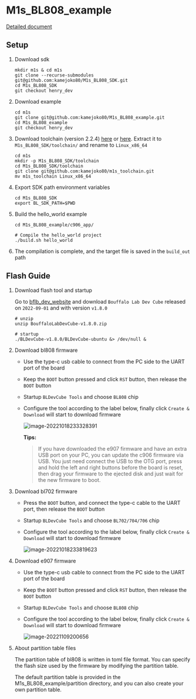 # M1s_BL808_example

[Detailed document](https://wiki.sipeed.com/hardware/en/maix/m1s/other/start.html#SDK-Compile)

## Setup

1. Download sdk

    ```shell
    mkdir m1s & cd m1s
    git clone --recurse-submodules git@github.com:kamejoko80/M1s_BL808_SDK.git
    cd M1s_BL808_SDK
    git checkout henry_dev
    ```

2. Download example

    ```shell
    cd m1s
    git clone git@github.com:kamejoko80/M1s_BL808_example.git
    cd M1s_BL808_example
    git checkout henry_dev
    ```

3. Download toolchain (version 2.2.4) [here](https://dl.sipeed.com/shareURL/others/toolchain) or [here](https://occ.t-head.cn/community/download?id=3996672928124047360). Extract it to `M1s_BL808_SDK/toolchain/` and rename to  `Linux_x86_64`

    ```shell
    cd m1s
    mkdir -p M1s_BL808_SDK/toolchain
    cd M1s_BL808_SDK/toolchain
    git clone git@github.com:kamejoko80/m1s_toolchain.git
    mv m1s_toolchain Linux_x86_64
    ```

4. Export SDK path environment variables


    ```shell
    cd M1s_BL808_SDK
    export BL_SDK_PATH=$PWD
    ```

5. Build the hello_world example

    ```shell
    cd M1s_BL808_example/c906_app/

    # Compile the hello_world project
    ./build.sh hello_world
    ```

5. The compilation is complete, and the target file is saved in the `build_out` path

##  Flash Guide

1. Download flash tool and startup

    Go to [bflb_dev_website](https://dev.bouffalolab.com/download) and download `Bouffalo Lab Dev Cube` released on `2022-09-01` and with version `v1.8.0`

    ```shell
    # unzip
    unzip BouffaloLabDevCube-v1.8.0.zip

    # startup
    ./BLDevCube-v1.8.0/BLDevCube-ubuntu &> /dev/null &
    ```

2. Download bl808 firmware

    - Use the type-c usb cable to connect from the PC side to the UART port of the board

    - Keep the `BOOT` button pressed and click `RST` button, then release the `BOOT` button

    - Startup `BLDevCube Tools` and choose `BL808` chip

    - Configure the tool according to the label below, finally click `Create & Download` will start to download firmware

        ![image-20221018233328391](assets/image-20221018233328391.png)

        **Tips:**

        > If you have downloaded the e907 firmware and have an extra USB port on your PC, you can update the c906 firmware via USB. You just need connect the USB to the OTG port, press and hold the left and right buttons before the board is reset, then drag your firmware to the ejected disk and just wait for the new firmware to boot.

3. Download bl702 firmware

    - Press the `BOOT` button, and connect the type-c cable to the UART port, then release the `BOOT` button

    - Startup `BLDevCube Tools` and choose `BL702/704/706` chip

    - Configure the tool according to the label below, finally click `Create & Download` will start to download firmware

        ![image-20221018233819623](assets/image-20221018233819623.png)

4. Download e907 firmware

    - Use the type-c usb cable to connect from the PC side to the UART port of the board

    - Keep the `BOOT` button pressed and click `RST` button, then release the `BOOT` button

    - Startup `BLDevCube Tools` and choose `BL808` chip

    - Configure the tool according to the label below, finally click `Create & Download` will start to download firmware

        ![image-20221109200656](assets/image-20221109200656.jpg)

5. About partition table files

    The partition table of bl808 is written in toml file format. You can specify the flash size used by the firmware by modifying the partition table.

    The default partition table is provided in the M1s_BL808_example/partition directory, and you can also create your own partition table.
